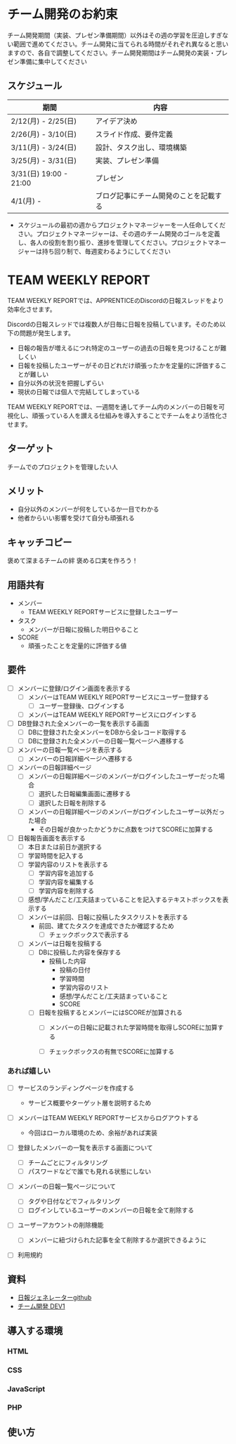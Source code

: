 # チーム開発のお約束
チーム開発期間（実装、プレゼン準備期間）以外はその週の学習を圧迫しすぎない範囲で進めてください。チーム開発に当てられる時間がそれぞれ異なると思いますので、各自で調整してください。チーム開発期間はチーム開発の実装・プレゼン準備に集中してください

## スケジュール
| 期間 | 内容 |
| ---- | ---- |
| 2/12(月) - 2/25(日)	 | アイデア決め |
| 2/26(月) - 3/10(日)	 | スライド作成、要件定義 |
| 3/11(月) - 3/24(日)	 | 設計、タスク出し、環境構築 |
| 3/25(月) - 3/31(日)	 | 実装、プレゼン準備 |
| 3/31(日) 19:00 - 21:00	 | プレゼン |
| 4/1(月) -	 | ブログ記事にチーム開発のことを記載する |

- スケジュールの最初の週からプロジェクトマネージャーを一人任命してください。プロジェクトマネージャーは、その週のチーム開発のゴールを定義し、各人の役割を割り振り、進捗を管理してください。プロジェクトマネージャーは持ち回り制で、毎週変わるようにしてください



# TEAM WEEKLY REPORT
TEAM WEEKLY REPORTでは、APPRENTICEのDiscordの日報スレッドをより効率化させます。

Discordの日報スレッドでは複数人が日毎に日報を投稿しています。そのため以下の問題が発生します。
- 日報の報告が増えるにつれ特定のユーザーの過去の日報を見つけることが難しくい
- 日報を投稿したユーザーがその日どれだけ頑張ったかを定量的に評価することが難しい
- 自分以外の状況を把握しずらい
- 現状の日報では個人で完結してしまっている


TEAM WEEKLY REPORTでは、一週間を通してチーム内のメンバーの日報を可視化し、頑張っている人を讃える仕組みを導入することでチームをより活性化させます。

## ターゲット
チームでのプロジェクトを管理したい人

## メリット
- 自分以外のメンバーが何をしているか一目でわかる
- 他者からいい影響を受けて自分も頑張れる


## キャッチコピー
褒めて深まるチームの絆
褒める口実を作ろう！

## 用語共有
- メンバー
    - TEAM WEEKLY REPORTサービスに登録したユーザー
- タスク
    - メンバーが日報に投稿した明日やること
- SCORE
    - 頑張ったことを定量的に評価する値


## 要件
- [ ] メンバーに登録/ログイン画面を表示する
    - [ ] メンバーはTEAM WEEKLY REPORTサービスにユーザー登録する
        - [ ] ユーザー登録後、ログインする
    - [ ] メンバーはTEAM WEEKLY REPORTサービスにログインする
- [ ] DB登録された全メンバーの一覧を表示する画面
    - [ ] DBに登録された全メンバーをDBから全レコード取得する
    - [ ] DBに登録された全メンバーの日報一覧ページへ遷移する
- [ ] メンバーの日報一覧ページを表示する
    - [ ] メンバーの日報詳細ページへ遷移する
- [ ] メンバーの日報詳細ページ
    - [ ] メンバーの日報詳細ページのメンバーがログインしたユーザーだった場合
        - [ ] 選択した日報編集画面に遷移する
        - [ ] 選択した日報を削除する
    - [ ]  メンバーの日報詳細ページのメンバーがログインしたユーザー以外だった場合
        - その日報が良かったかどうかに点数をつけてSCOREに加算する
- [ ] 日報報告画面を表示する
    - [ ] 本日または前日か選択する
    - [ ] 学習時間を記入する
    - [ ] 学習内容のリストを表示する
        - [ ] 学習内容を追加する
        - [ ] 学習内容を編集する
        - [ ] 学習内容を削除する
    - [ ] 感想/学んだこと/工夫詰まっていることを記入するテキストボックスを表示する
    - [ ] メンバーは前回、日報に投稿したタスクリストを表示する
        - 前回、建てたタスクを達成できたか確認するため
            - [ ] チェックボックスで表示する
    - [ ] メンバーは日報を投稿する
        - [ ] DBに投稿した内容を保存する
            - 投稿した内容
                - 投稿の日付
                - 学習時間
                - 学習内容のリスト
                - 感想/学んだこと/工夫詰まっていること
                - SCORE
        - [ ] 日報を投稿するとメンバーにはSCOREが加算される
            - [ ] メンバーの日報に記載された学習時間を取得しSCOREに加算する
            - [ ] チェックボックスの有無でSCOREに加算する


### あれば嬉しい
- [ ] サービスのランディングページを作成する
    - サービス概要やターゲット層を説明するため
- [ ] メンバーはTEAM WEEKLY REPORTサービスからログアウトする
    - 今回はローカル環境のため、余裕があれば実装
- [ ] 登録したメンバーの一覧を表示する画面について
    - [ ] チームごとにフィルタリング
    - [ ] パスワードなどで誰でも見れる状態にしない
- [ ] メンバーの日報一覧ページについて
    - [ ] タグや日付などでフィルタリング
    - [ ] ログインしているユーザーのメンバーの日報を全て削除する
- [ ] ユーザーアカウントの削除機能
    - [ ] メンバーに紐づけられた記事を全て削除するか選択できるように
- [ ] 利用規約


## 資料
- [日報ジェネレーターgithub](https://github.com/YNSTakeru/nippou)
- [チーム開発 DEV1](https://github.com/APPRENTICE-jp/apprentice/blob/4th/curriculum/TEAM_DEV_1.md)

## 導入する環境

### HTML

### CSS

### JavaScript

### PHP

## 使い方
